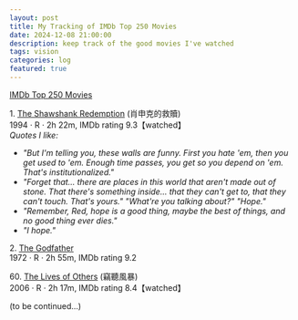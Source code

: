 ```yaml
---
layout: post
title: My Tracking of IMDb Top 250 Movies
date: 2024-12-08 21:00:00
description: keep track of the good movies I've watched
tags: vision
categories: log
featured: true
---
```


[IMDb Top 250 Movies](https://www.imdb.com/chart/top/)

1\. [The Shawshank Redemption](https://www.imdb.com/title/tt0111161/?ref_=chttp_t_1) (肖申克的救贖)\
1994 · R · 2h 22m, IMDb rating 9.3【watched】\
*Quotes I like:*
* *"But I'm telling you, these walls are funny. First you hate 'em, then you get used to 'em. Enough time passes, you get so you depend on 'em. That's institutionalized."*
* *"Forget that... there are places in this world that aren't made out of stone. That there's something inside... that they can't get to, that they can't touch. That's yours." "What're you talking about?" "Hope."*
* *"Remember, Red, hope is a good thing, maybe the best of things, and no good thing ever dies."*
* *"I hope."*

2\. [The Godfather](https://www.imdb.com/title/tt0068646/?ref_=chttp_t_2)\
1972 · R · 2h 55m, IMDb rating 9.2

60\. [The Lives of Others](https://www.imdb.com/title/tt0405094/?ref_=chttp_t_60) (竊聽風暴)\
2006 · R · 2h 17m, IMDb rating 8.4【watched】

(to be continued...)
